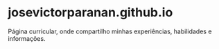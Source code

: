 # josevictorparanan.github.io

Página curricular, onde compartilho minhas experiências, habilidades e informaçôes.

<h1 align="center">
    <img alt="" src="https://imgur.com/ZgwGjZa" />
</h1>
